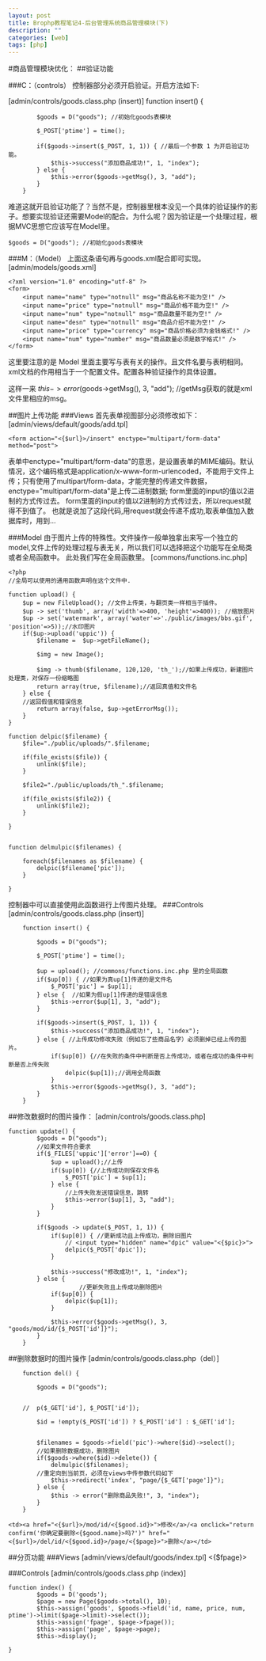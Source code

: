 ```yaml
---
layout: post
title: Brophp教程笔记4-后台管理系统商品管理模块(下)
description: ""
categories: [web]
tags: [php]
---
```


#商品管理模块优化：
##验证功能

###C：（controls）
控制器部分必须开启验证。开启方法如下:

[admin/controls/goods.class.php (insert)]
	function insert() {
			
			$goods = D("goods"); //初始化goods表模块
		
			$_POST['ptime'] = time();

			if($goods->insert($_POST, 1, 1)) { //最后一个参数 1 为开启验证功能。
				$this->success("添加商品成功!", 1, "index");
			} else {
				$this->error($goods->getMsg(), 3, "add");
			}
		}


难道这就开启验证功能了？当然不是，控制器里根本没见一个具体的验证操作的影子。想要实现验证还需要Model的配合。为什么呢？因为验证是一个处理过程，根据MVC思想它应该写在Model里。

    $goods = D("goods"); //初始化goods表模块


###M：（Model）
上面这条语句再与goods.xml配合即可实现。
[admin/models/goods.xml]

    <?xml version="1.0" encoding="utf-8" ?>
    <form>
        <input name="name" type="notnull" msg="商品名称不能为空!" />
        <input name="price" type="notnull" msg="商品价格不能为空!" />
        <input name="num" type="notnull" msg="商品数量不能为空!" />
        <input name="desn" type="notnull" msg="商品介绍不能为空!" />
        <input name="price" type="currency" msg="商品价格必须为金钱格式!" />
        <input name="num" type="number" msg="商品数量必须是数字格式!" />
    </form>	
    
这里要注意的是 Model 里面主要写与表有关的操作。且文件名要与表明相同。xml文档的作用相当于一个配置文件。配置各种验证操作的具体设置。

这样一来 $this->error($goods->getMsg(), 3, "add"); //getMsg获取的就是xml文件里相应的msg。

##图片上传功能
###Views
首先表单视图部分必须修改如下：
[admin/views/default/goods/add.tpl]

    <form action="<{$url}>/insert" enctype="multipart/form-data" method="post">
    
表单中enctype="multipart/form-data"的意思，是设置表单的MIME编码。默认情况，这个编码格式是application/x-www-form-urlencoded，不能用于文件上传；只有使用了multipart/form-data，才能完整的传递文件数据，enctype="multipart/form-data"是上传二进制数据; form里面的input的值以2进制的方式传过去。
form里面的input的值以2进制的方式传过去，所以request就得不到值了。 也就是说加了这段代码,用request就会传递不成功,取表单值加入数据库时，用到...

###Model
由于图片上传的特殊性。文件操作一般单独拿出来写一个独立的model,文件上传的处理过程与表无关，所以我们可以选择把这个功能写在全局类或者全局函数中。
此处我们写在全局函数里。
[commons/functions.inc.php]

    <?php
	//全局可以使用的通用函数声明在这个文件中.
	
	function upload() {
		$up = new FileUpload(); //文件上传类，与翻页类一样相当于插件。
		$up -> set('thumb', array('width'=>400, 'height'=>400)); //缩放图片
		$up -> set('watermark', array('water'=>'./public/images/bbs.gif', 'position'=>5));//水印图片
		if($up->upload('uppic')) {
			$filename =  $up->getFileName();
			
			$img = new Image();

			$img -> thumb($filename, 120,120, 'th_');//如果上传成功，新建图片处理类，对保存一份缩略图
			return array(true, $filename);//返回真值和文件名
		} else {
		//返回假值和错误信息
			return array(false, $up->getErrorMsg());
		}
	}
	
    function delpic($filename) {
		$file="./public/uploads/".$filename;
	
		if(file_exists($file)) {
			unlink($file);
		}

		$file2="./public/uploads/th_".$filename;

		if(file_exists($file2)) {
			unlink($file2);
		}

	}

	
	function delmulpic($filenames) {
		
		foreach($filenames as $filename) {
			delpic($filename['pic']);
		}

	}

控制器中可以直接使用此函数进行上传图片处理。
###Controls
[admin/controls/goods.class.php (insert)]

		function insert() {
			
			$goods = D("goods");
		
			$_POST['ptime'] = time();
		
			$up = upload(); //commons/functions.inc.php 里的全局函数 
            if($up[0]) { //如果为真up[1]传递的是文件名
				$_POST['pic'] = $up[1]; 
			} else {  //如果为假up[1]传递的是错误信息
				$this->error($up[1], 3, "add");
			}

			if($goods->insert($_POST, 1, 1)) {
				$this->success("添加商品成功!", 1, "index");
			} else { //上传成功修改失败（例如忘了些商品名字）必须删掉已经上传的图片。
				if($up[0]) {//在失败的条件中判断是否上传成功，或者在成功的条件中判断是否上传失败 
					delpic($up[1]);//调用全局函数
				}
				$this->error($goods->getMsg(), 3, "add");
			}
		}

##修改数据时的图片操作：
[admin/controls/goods.class.php]

	function update() {
			$goods = D("goods");
            //如果文件符合要求
			if($_FILES['uppic']['error']==0) {
				$up = upload();//上传
				if($up[0]) {//上传成功则保存文件名
					$_POST['pic'] = $up[1];
				} else {
				    //上传失败发送错误信息，跳转
					$this->error($up[1], 3, "add");
				}
			}

			if($goods -> update($_POST, 1, 1)) {
				if($up[0]) { //更新成功且上传成功，删除旧图片
				    // <input type="hidden" name="dpic" value="<{$pic}>"> 
					delpic($_POST['dpic']);
				}

				$this->success("修改成功!", 1, "index");
			} else {
			            //更新失败且上传成功删除图片
				if($up[0]) {
					delpic($up[1]);
				}

				$this->error($goods->getMsg(), 3, "goods/mod/id/{$_POST['id']}");
			}
		}

##删除数据时的图片操作
[admin/controls/goods.class.php（del）]

		function del() {
			
			$goods = D("goods");

	
		//	p($_GET['id'], $_POST['id']);

			$id = !empty($_POST['id']) ? $_POST['id'] : $_GET['id'];
			

			$filenames = $goods->field('pic')->where($id)->select();
		    //如果删除数据成功，删除图片	
			if($goods->where($id)->delete()) {
				delmulpic($filenames);
			//重定向到当前页，必须在views中传参数代码如下
				$this->redirect('index', "page/{$_GET['page']}");
			} else {
				$this -> error("删除商品失败!", 3, "index");
			} 
		}

    <td><a href="<{$url}>/mod/id/<{$good.id}>">修改</a>/<a onclick="return confirm('你确定要删除<{$good.name}>吗?')" href="<{$url}>/del/id/<{$good.id}>/page/<{$page}>">删除</a></td>

##分页功能
###Views
[admin/views/default/goods/index.tpl]
    <td colspan="6" align="right"><{$fpage}></td>

###Controls
[admin/controls/goods.class.php (index)]

    function index() {
			$goods = D('goods');
			$page = new Page($goods->total(), 10);
			$this->assign('goods', $goods->field('id, name, price, num, ptime')->limit($page->limit)->select());
			$this->assign('fpage', $page->fpage());
			$this->assign('page', $page->page);
			$this->display();
    
    }
 
